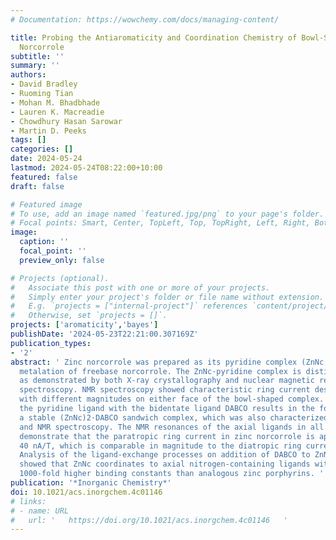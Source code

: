 ```yaml
---
# Documentation: https://wowchemy.com/docs/managing-content/

title: Probing the Antiaromaticity and Coordination Chemistry of Bowl-Shaped Zinc(II)
  Norcorrole
subtitle: ''
summary: ''
authors:
- David Bradley
- Ruoming Tian
- Mohan M. Bhadbhade
- Lauren K. Macreadie
- Chowdhury Hasan Sarowar
- Martin D. Peeks
tags: []
categories: []
date: 2024-05-24
lastmod: 2024-05-24T08:22:00+10:00
featured: false
draft: false

# Featured image
# To use, add an image named `featured.jpg/png` to your page's folder.
# Focal points: Smart, Center, TopLeft, Top, TopRight, Left, Right, BottomLeft, Bottom, BottomRight.
image:
  caption: ''
  focal_point: ''
  preview_only: false

# Projects (optional).
#   Associate this post with one or more of your projects.
#   Simply enter your project's folder or file name without extension.
#   E.g. `projects = ["internal-project"]` references `content/project/deep-learning/index.md`.
#   Otherwise, set `projects = []`.
projects: ['aromaticity','bayes']
publishDate: '2024-05-23T22:21:00.307169Z'
publication_types:
- '2'
abstract: ' Zinc norcorrole was prepared as its pyridine complex (ZnNc·pyridine) by
  metalation of freebase norcorrole. The ZnNc·pyridine complex is distinctly bowl-shaped,
  as demonstrated by both X-ray crystallography and nuclear magnetic resonance (NMR)
  spectroscopy. NMR spectroscopy showed characteristic ring current deshielding effects,
  with different magnitudes on either face of the bowl-shaped complex. Exchanging
  the pyridine ligand with the bidentate ligand DABCO results in the formation of
  a stable (ZnNc)2·DABCO sandwich complex, which was also characterized by crystallography
  and NMR spectroscopy. The NMR resonances of the axial ligands in all of the complexes
  demonstrate that the paratropic ring current in zinc norcorrole is approximately
  40 nA/T, which is comparable in magnitude to the diatropic ring current in porphyrin.
  Analysis of the ligand-exchange processes on addition of DABCO to ZnNc·pyridine
  showed that ZnNc coordinates to axial nitrogen-containing ligands with approximately
  1000-fold higher binding constants than analogous zinc porphyrins. '
publication: '*Inorganic Chemistry*'
doi: 10.1021/acs.inorgchem.4c01146
# links:
# - name: URL
#   url: '   https://doi.org/10.1021/acs.inorgchem.4c01146   '
---
```

